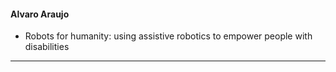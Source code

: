 #### Alvaro Araujo
* Robots for humanity: using assistive robotics to empower people with disabilities
---
